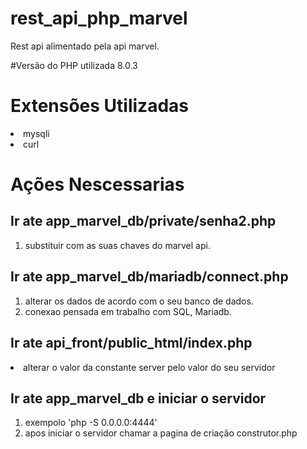 # rest_api_php_marvel
 Rest api alimentado pela api marvel.
 
#Versão do PHP utilizada 8.0.3

<h1> Extensões Utilizadas</h1>
<li>mysqli
<li>curl


<h1> Ações Nescessarias </h1>
 
 <h2>Ir ate app_marvel_db/private/senha2.php </h2>
 <ol>
<li>substituir com as suas chaves do marvel api.</li>
 </ol>

<h2>Ir ate app_marvel_db/mariadb/connect.php</h2>
 <ol>
 <li>alterar os dados de acordo com o seu banco de dados.</li>
 <li>conexao pensada em trabalho com SQL, Mariadb.</li>
 </ol>

<h2>Ir ate api_front/public_html/index.php</h2>
  <li>alterar o valor da constante server pelo valor do seu servidor</li>
  </ol>
  
<h2>Ir ate app_marvel_db e iniciar o servidor</h2>
<ol>
   <li>exempolo  'php -S 0.0.0.0:4444'</li>
 <li> apos iniciar o servidor chamar a pagina de criação construtor.php</li></ol>
